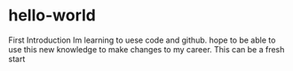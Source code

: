 # hello-world
First Introduction
Im learning to uese code and github. hope to be able to use this new knowledge to make changes to my career.
This can be a fresh start
